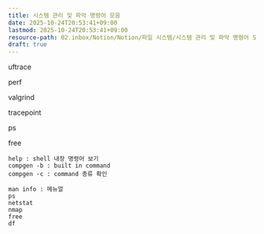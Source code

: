 ```yaml
---
title: 시스템 관리 및 파악 명령어 모음
date: 2025-10-24T20:53:41+09:00
lastmod: 2025-10-24T20:53:41+09:00
resource-path: 02.inbox/Notion/Notion/파일 시스템/시스템 관리 및 파악 명령어 모음.md
draft: true
---
```

uftrace

perf

valgrind

tracepoint

ps

free

```
help : shell 내장 명령어 보기
compgen -b : built in command
compgen -c : command 종류 확인

man info : 메뉴얼
ps
netstat
nmap
free
df
```